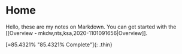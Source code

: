 # Home

Hello, these are my notes on Markdown. You can get started with the [[Overview - mkdw,nts,ksa,2020-1101091656|Overview]].

[=85.4321% "85.4321% Complete"]{: .thin}
